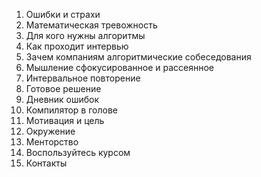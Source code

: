 1. Ошибки и страхи
2. Математическая тревожность
3. Для кого нужны алгоритмы
4. Как проходит интервью
5. Зачем компаниям алгоритмические собеседования
6. Мышление сфокусированное и рассеянное
7. Интервальное повторение
8. Готовое решение
9. Дневник ошибок
10. Компилятор в голове
11. Мотивация и цель
12. Окружение
13. Менторство
14. Воспользуйтесь курсом
15. Контакты
